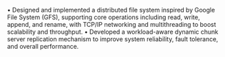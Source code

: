 • Designed and implemented a distributed file system inspired by Google File System (GFS), supporting core operations
including read, write, append, and rename, with TCP/IP networking and multithreading to boost scalability and
throughput.
• Developed a workload-aware dynamic chunk server replication mechanism to improve system reliability, fault tolerance,
and overall performance.
